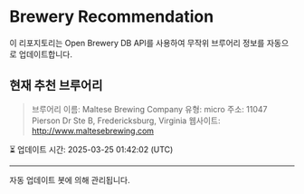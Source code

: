 # Brewery Recommendation

이 리포지토리는 Open Brewery DB API를 사용하여 무작위 브루어리 정보를 자동으로 업데이트합니다.

## 현재 추천 브루어리
> 브루어리 이름: Maltese Brewing Company
유형: micro
주소: 11047 Pierson Dr Ste B, Fredericksburg, Virginia
웹사이트: http://www.maltesebrewing.com

⏳ 업데이트 시간: 2025-03-25 01:42:02 (UTC)

---
자동 업데이트 봇에 의해 관리됩니다.